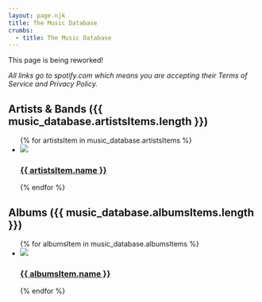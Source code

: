 ```yaml
---
layout: page.njk
title: The Music Database
crumbs:
  - title: The Music Database
---
```


This page is being reworked!

_All links go to spotify.com which means you are accepting their Terms of Service and Privacy Policy._

## Artists & Bands ({{ music_database.artistsItems.length }})

<ul class="cards" role="list">{% for artistsItem in music_database.artistsItems %}<li class="card"><a href="{{ artistsItem.spotify }}"><img src="{{ artistsItem.img }}"/><article><h3>{{ artistsItem.name }}</h3></article></a></li>{% endfor %}</ul>

## Albums ({{ music_database.albumsItems.length }})

<ul class="cards" role="list">{% for albumsItem in music_database.albumsItems %}<li class="card"><a href="{{ albumsItem.spotify }}"><img src="{{ albumsItem.img }}"/><article><h3>{{ albumsItem.name }}</h3></article></a></li>{% endfor %}</ul>
